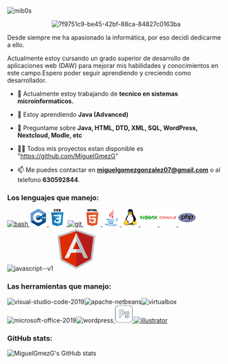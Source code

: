 <div align="center">

<p align="left"> <img src="https://komarev.com/ghpvc/?username=mib0s&label=Profile%20views&color=0e75b6&style=flat" alt="mib0s" /> </p>

  ![7f9751c9-be45-42bf-88ca-84827c0163ba](https://github.com/MiguelGmezG/MiguelGmezG/assets/131865448/d270c6b3-0d52-4f83-9157-ea7a6d000f9f)


</div>
<p>Desde siempre me ha apasionado la informática, por eso decidí dedicarme a ello.</p>
<p>Actualmente estoy cursando un grado superior de desarrollo de aplicaciones web (DAW) para mejorar mis habilidades y conocimientos en este campo.Espero poder seguir aprendiendo y creciendo como desarrollador.</p>

- 🔭 Actualmente estoy trabajando de **tecnico en sistemas microinformaticos.**

- 🌱 Estoy aprendiendo **Java (Advanced)**

- 💬 Preguntame sobre **Java, HTML, DTD, XML, SQL, WordPress, Nextcloud, Modle, etc**

- 👨‍💻 Todos mis proyectos estan disponible es "https://github.com/MiguelGmezG"

- 📫 Me puedes contactar en **miguelgomezgonzalez07@gmail.com** o al telefono **630592844**.

<p align="left">
</p>

<h3 align="left">Los lenguajes que manejo:</h3>
<p align="left">  <a href="https://www.gnu.org/software/bash/" target="_blank" rel="noreferrer"> <img src="https://www.vectorlogo.zone/logos/gnu_bash/gnu_bash-icon.svg" alt="bash" width="40" height="40"/> </a> <a href="https://www.w3schools.com/cpp/" target="_blank" rel="noreferrer"> <img src="https://raw.githubusercontent.com/devicons/devicon/master/icons/cplusplus/cplusplus-original.svg" alt="cplusplus" width="40" height="40"/> </a> <a href="https://www.w3schools.com/css/" target="_blank" rel="noreferrer"> <img src="https://raw.githubusercontent.com/devicons/devicon/master/icons/css3/css3-original-wordmark.svg" alt="css3" width="40" height="40"/> </a> <a href="https://git-scm.com/" target="_blank" rel="noreferrer"> <img src="https://www.vectorlogo.zone/logos/git-scm/git-scm-icon.svg" alt="git" width="40" height="40"/> </a> <a href="https://www.w3.org/html/" target="_blank" rel="noreferrer"> <img src="https://raw.githubusercontent.com/devicons/devicon/master/icons/html5/html5-original-wordmark.svg" alt="html5" width="40" height="40"/> </a><a href="https://www.java.com" target="_blank" rel="noreferrer"> <img src="https://raw.githubusercontent.com/devicons/devicon/master/icons/java/java-original.svg" alt="java" width="40" height="40"/> </a> <a href="https://www.linux.org/" target="_blank" rel="noreferrer"> <img src="https://raw.githubusercontent.com/devicons/devicon/master/icons/linux/linux-original.svg" alt="linux" width="40" height="40"/> </a> <a href="https://www.nginx.com" target="_blank" rel="noreferrer"> <img src="https://raw.githubusercontent.com/devicons/devicon/master/icons/nginx/nginx-original.svg" alt="nginx" width="40" height="40"/> </a> <a href="https://www.oracle.com/" target="_blank" rel="noreferrer"> <img src="https://raw.githubusercontent.com/devicons/devicon/master/icons/oracle/oracle-original.svg" alt="oracle" width="40" height="40"/> </a> <a href="https://www.php.net" target="_blank" rel="noreferrer"> <img src="https://raw.githubusercontent.com/devicons/devicon/master/icons/php/php-original.svg" alt="php" width="40" height="40"/> </a> <a href="https://www.typescriptlang.org/" target="_blank" rel="noreferrer"></a><img width="48" height="48" src="https://img.icons8.com/color/48/javascript--v1.png" alt="javascript--v1"/> <svg xmlns="http://www.w3.org/2000/svg" x="0px" y="0px" width="100" height="100" viewBox="0 0 48 48">
<path fill="#bdbdbd" d="M23.933 2L3 9.285 6.308 36.408 23.955 46 41.693 36.278 45 9.156z"></path><path fill="#b71c1c" d="M42.818 10.527L24 4.135 24 43.695 39.832 35.017z"></path><path fill="#dd2c00" d="M23.941 4.115L5.181 10.644 8.168 35.143 23.951 43.721 24 43.695 24 4.135z"></path><path fill="#bdbdbd" d="M24 5.996L24 15.504 32.578 34 36.987 34z"></path><path fill="#eee" d="M11.013 34L15.422 34 24 15.504 24 5.996z"></path><path fill="#bdbdbd" d="M24 24H30V28H24z"></path><path fill="#eee" d="M18 24H24V28H18z"></path>
</svg></p>

<h3 align="left">Las herramientas que manejo:</h3>
<p align="left"><img width="48" height="48" src="https://img.icons8.com/fluency/48/visual-studio-code-2019.png" alt="visual-studio-code-2019"/><img width="48" height="48" src="https://img.icons8.com/color/48/apache-netbeans.png" alt="apache-netbeans"/><img width="48" height="48" src="https://img.icons8.com/color/48/virtualbox.png" alt="virtualbox"/><img width="48" height="48" src="https://img.icons8.com/fluency/48/microsoft-office-2019.png" alt="microsoft-office-2019"/><img width="48" height="48" src="https://img.icons8.com/color/48/wordpress.png" alt="wordpress"/><a href="https://www.photoshop.com/en" target="_blank" rel="noreferrer"> <img src="https://raw.githubusercontent.com/devicons/devicon/master/icons/photoshop/photoshop-line.svg" alt="photoshop" width="40" height="40"/> </a><a href="https://www.adobe.com/in/products/illustrator.html" target="_blank" rel="noreferrer"> <img src="https://www.vectorlogo.zone/logos/adobe_illustrator/adobe_illustrator-icon.svg" alt="illustrator" width="40" height="40"/> </a></p>

<h3 align="left">GitHub stats:</h3>

![MiguelGmezG's GitHub stats](https://github-readme-stats.vercel.app/api?username=MiguelGmezG&show_icons=true&theme=tokyonight)
